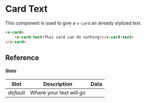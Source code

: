 # Card Text

This component is used to give a `v-card` an already stylized text.

```html
<v-card>
	<v-card-text>This card can do nothing!</v-card-text>
</v-card>
```

## Reference

#### Slots

| Slot      | Description             | Data |
| --------- | ----------------------- | ---- |
| _default_ | Where your text will go |      |
